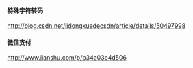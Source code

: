 #### 特殊字符转码

http://blog.csdn.net/lidongxuedecsdn/article/details/50497998

#### 微信支付

http://www.jianshu.com/p/b34a03e4d506

